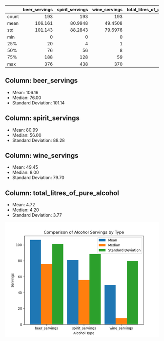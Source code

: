 |       |   beer_servings |   spirit_servings |   wine_servings |   total_litres_of_pure_alcohol |
|:------|----------------:|------------------:|----------------:|-------------------------------:|
| count |         193     |          193      |        193      |                       193      |
| mean  |         106.161 |           80.9948 |         49.4508 |                         4.7171 |
| std   |         101.143 |           88.2843 |         79.6976 |                         3.7733 |
| min   |           0     |            0      |          0      |                         0      |
| 25%   |          20     |            4      |          1      |                         1.3    |
| 50%   |          76     |           56      |          8      |                         4.2    |
| 75%   |         188     |          128      |         59      |                         7.2    |
| max   |         376     |          438      |        370      |                        14.4    |

## Column: beer_servings
- Mean: 106.16
- Median: 76.00
- Standard Deviation: 101.14

## Column: spirit_servings
- Mean: 80.99
- Median: 56.00
- Standard Deviation: 88.28

## Column: wine_servings
- Mean: 49.45
- Median: 8.00
- Standard Deviation: 79.70

## Column: total_litres_of_pure_alcohol
- Mean: 4.72
- Median: 4.20
- Standard Deviation: 3.77

![Summary Statistics Chart](figure.png)
